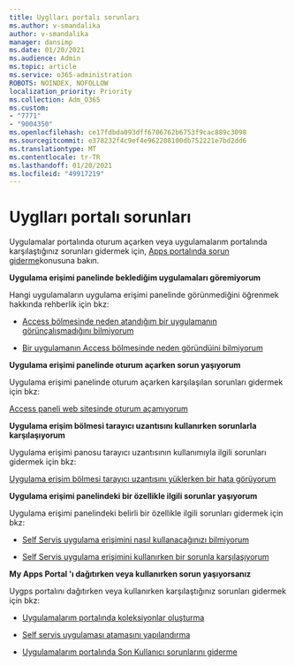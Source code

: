 ```yaml
---
title: Uyglları portalı sorunları
ms.author: v-smandalika
author: v-smandalika
manager: dansimp
ms.date: 01/20/2021
ms.audience: Admin
ms.topic: article
ms.service: o365-administration
ROBOTS: NOINDEX, NOFOLLOW
localization_priority: Priority
ms.collection: Adm_O365
ms.custom:
- "7771"
- "9004350"
ms.openlocfilehash: ce17fdbda093dff6706762b6753f9cac889c3098
ms.sourcegitcommit: e378232f4c9ef4e962208100db752221e7bd2dd6
ms.translationtype: MT
ms.contentlocale: tr-TR
ms.lasthandoff: 01/20/2021
ms.locfileid: "49917219"
---
```

# <a name="myapps-portal-issues"></a>Uyglları portalı sorunları

Uygulamalar portalında oturum açarken veya uygulamalarım portalında karşılaştığınız sorunları gidermek için, [Apps portalında sorun giderme](https://docs.microsoft.com/azure/active-directory/user-help/my-apps-portal-end-user-troubleshoot)konusuna bakın.

**Uygulama erişimi panelinde beklediğim uygulamaları göremiyorum**

Hangi uygulamaların uygulama erişimi panelinde görünmediğini öğrenmek hakkında rehberlik için bkz:

- [Access bölmesinde neden atandığım bir uygulamanın görünçalışmadığını bilmiyorum](https://docs.microsoft.com/azure/active-directory/application-access-panel-unexpected-application-not-appearing/)
     
- [Bir uygulamanın Access bölmesinde neden göründüini bilmiyorum](https://docs.microsoft.com/azure/active-directory/application-access-panel-unexpected-application-appears/)

**Uygulama erişimi panelinde oturum açarken sorun yaşıyorum**

Uygulama erişimi panelinde oturum açarken karşılaşılan sorunları gidermek için bkz:

[Access paneli web sitesinde oturum açamıyorum](https://docs.microsoft.com/azure/active-directory/manage-apps/application-sign-in-other-problem-access-panel)

**Uygulama erişim bölmesi tarayıcı uzantısını kullanırken sorunlarla karşılaşıyorum**

Uygulama erişimi panosu tarayıcı uzantısının kullanımıyla ilgili sorunları gidermek için bkz:

[Uygulama erişim bölmesi tarayıcı uzantısını yüklerken bir hata görüyorum](https://docs.microsoft.com/azure/active-directory/application-access-panel-extension-problem-installing/)

**Uygulama erişimi panelindeki bir özellikle ilgili sorunlar yaşıyorum**

Uygulama erişimi panelindeki belirli bir özellikle ilgili sorunları gidermek için bkz:

- [Self Servis uygulama erişimini nasıl kullanacağınızı bilmiyorum](https://docs.microsoft.com/azure/active-directory/manage-apps/access-panel-manage-self-service-access) 

- [Self Servis uygulama erişimini kullanırken bir sorunla karşılaşıyorum](https://docs.microsoft.com/azure/active-directory/manage-apps/access-panel-manage-self-service-access)
    
**My Apps Portal 'ı dağıtırken veya kullanırken sorun yaşıyorsanız**

Uygps portalını dağıtırken veya kullanırken karşılaştığınız sorunları gidermek için bkz:

- [Uygulamalarım portalında koleksiyonlar oluşturma](https://docs.microsoft.com/azure/active-directory/manage-apps/access-panel-collections) 
    
- [Self servis uygulaması atamasını yapılandırma](https://docs.microsoft.com/azure/active-directory/manage-apps/manage-self-service-access)
     
- [Uygulamalarım portalında Son Kullanıcı sorunlarını giderme](https://docs.microsoft.com/azure/active-directory/user-help/my-apps-portal-end-user-troubleshoot)




